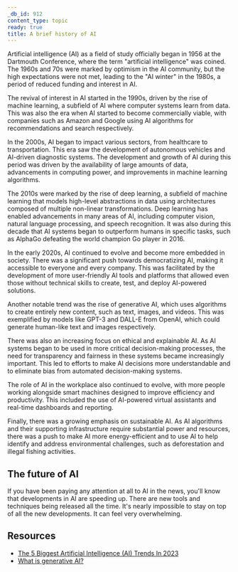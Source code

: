 ```yaml
---
_db_id: 912
content_type: topic
ready: true
title: A brief history of AI
---
```


Artificial intelligence (AI) as a field of study officially began in 1956 at the Dartmouth Conference, where the term "artificial intelligence" was coined. The 1960s and 70s were marked by optimism in the AI community, but the high expectations were not met, leading to the "AI winter" in the 1980s, a period of reduced funding and interest in AI.

The revival of interest in AI started in the 1990s, driven by the rise of machine learning, a subfield of AI where computer systems learn from data. This was also the era when AI started to become commercially viable, with companies such as Amazon and Google using AI algorithms for recommendations and search respectively.

In the 2000s, AI began to impact various sectors, from healthcare to transportation. This era saw the development of autonomous vehicles and AI-driven diagnostic systems. The development and growth of AI during this period was driven by the availability of large amounts of data, advancements in computing power, and improvements in machine learning algorithms.

The 2010s were marked by the rise of deep learning, a subfield of machine learning that models high-level abstractions in data using architectures composed of multiple non-linear transformations. Deep learning has enabled advancements in many areas of AI, including computer vision, natural language processing, and speech recognition. It was also during this decade that AI systems began to outperform humans in specific tasks, such as AlphaGo defeating the world champion Go player in 2016.

In the early 2020s, AI continued to evolve and become more embedded in society. There was a significant push towards democratizing AI, making it accessible to everyone and every company. This was facilitated by the development of more user-friendly AI tools and platforms that allowed even those without technical skills to create, test, and deploy AI-powered solutions​.

Another notable trend was the rise of generative AI, which uses algorithms to create entirely new content, such as text, images, and videos. This was exemplified by models like GPT-3 and DALL-E from OpenAI, which could generate human-like text and images respectively.

There was also an increasing focus on ethical and explainable AI. As AI systems began to be used in more critical decision-making processes, the need for transparency and fairness in these systems became increasingly important. This led to efforts to make AI decisions more understandable and to eliminate bias from automated decision-making systems.

The role of AI in the workplace also continued to evolve, with more people working alongside smart machines designed to improve efficiency and productivity. This included the use of AI-powered virtual assistants and real-time dashboards and reporting​.

Finally, there was a growing emphasis on sustainable AI. As AI algorithms and their supporting infrastructure require substantial power and resources, there was a push to make AI more energy-efficient and to use AI to help identify and address environmental challenges, such as deforestation and illegal fishing activities.

## The future of AI

If you have been paying any attention at all to AI in the news, you'll know that developments in AI are speeding up. There are new tools and techniques being released all the time. It's nearly impossible to stay on top of all the new developments. It can feel very overwhelming.

## Resources

- [The 5 Biggest Artificial Intelligence (AI) Trends In 2023](https://www.forbes.com/sites/bernardmarr/2022/10/10/the-5-biggest-artificial-intelligence-ai-trends-in-2023/?sh=6a42cd811d3d)
- [What is generative AI?](https://www.techtarget.com/searchenterpriseai/definition/generative-AI)